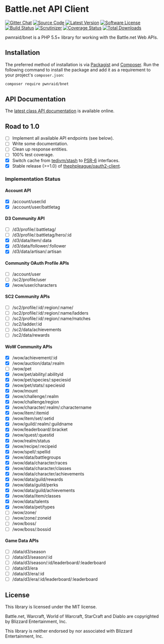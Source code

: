 # Battle.net API Client

[![Gitter Chat][badge-gitter]][gitter]
[![Source Code][badge-source]][source]
[![Latest Version][badge-release]][release]
[![Software License][badge-license]][license]
[![Build Status][badge-build]][build]
[![Scrutinizer][badge-quality]][quality]
[![Coverage Status][badge-coverage]][coverage]
[![Total Downloads][badge-downloads]][downloads]

pwnraid/bnet is a PHP 5.5+ library for working with the Battle.net Web APIs.

## Installation

The preferred method of installation is via [Packagist][] and [Composer][]. Run the following command to install the package and add it as a requirement to your project's `composer.json`:

```bash
composer require pwnraid/bnet
```

## API Documentation

The [latest class API documentation][apidocs] is available online.

## Road to 1.0

- [ ] Implement all available API endpoints (see below).
- [ ] Write some documentation.
- [ ] Clean up response entities.
- [ ] 100% test coverage.
- [x] Switch cache from [tedivm/stash](https://github.com/tedious/Stash) to [PSR-6](http://www.php-fig.org/psr/psr-6/) interfaces.
- [x] Stable release (>=1.0) of [thephpleague/oauth2-client](https://github.com/thephpleague/oauth2-client).

### Implementation Status

#### Account API

- [x] /account/user/id
- [x] /account/user/battletag

#### D3 Community API

- [ ] /d3/profile/:battletag/
- [ ] /d3/profile/:battletag/hero/:id
- [x] /d3/data/item/:data
- [x] /d3/data/follower/:follower
- [x] /d3/data/artisan/:artisan

#### Community OAuth Profile APIs

- [ ] /account/user
- [ ] /sc2/profile/user
- [x] /wow/user/characters

#### SC2 Community APIs

- [ ] /sc2/profile/:id/:region/:name/
- [ ] /sc2/profile/:id/:region/:name/ladders
- [ ] /sc2/profile/:id/:region/:name/matches
- [ ] /sc2/ladder/:id
- [ ] /sc2/data/achievements
- [ ] /sc2/data/rewards

#### WoW Community APIs

- [x] /wow/achievement/:id
- [x] /wow/auction/data/:realm
- [ ] /wow/pet
- [x] /wow/pet/ability/:abilityid
- [x] /wow/pet/species/:speciesid
- [x] /wow/pet/stats/:speciesid
- [x] /wow/mount
- [x] /wow/challenge/:realm
- [x] /wow/challenge/region
- [x] /wow/character/:realm/:charactername
- [x] /wow/item/:itemid
- [x] /wow/item/set/:setid
- [x] /wow/guild/:realm/:guildname
- [x] /wow/leaderboard/:bracket
- [x] /wow/quest/:questid
- [x] /wow/realm/status
- [x] /wow/recipe/:recipeid
- [x] /wow/spell/:spellid
- [x] /wow/data/battlegroups
- [x] /wow/data/character/races
- [x] /wow/data/character/classes
- [x] /wow/data/character/achievements
- [x] /wow/data/guild/rewards
- [x] /wow/data/guild/perks
- [x] /wow/data/guild/achievements
- [x] /wow/data/item/classes
- [x] /wow/data/talents
- [x] /wow/data/pet/types
- [ ] /wow/zone/
- [ ] /wow/zone/:zoneid
- [ ] /wow/boss/
- [ ] /wow/boss/:bossid

#### Game Data APIs

- [ ] /data/d3/season
- [ ] /data/d3/season/:id
- [ ] /data/d3/season/:id/leaderboard/:leaderboard
- [ ] /data/d3/era
- [ ] /data/d3/era/:id
- [ ] /data/d3/era/:id/leaderboard/:leaderboard

## License

This library is licensed under the MIT license.

Battle.net, Warcraft, World of Warcraft, StarCraft and Diablo are copyrighted by Blizzard Entertainment, Inc.

This library is neither endorsed by nor associated with Blizzard Entertainment, Inc.

[packagist]: https://packagist.org/packages/pwnraid/bnet
[composer]: http://getcomposer.org/
[apidocs]: https://docs.pwnraid.org/bnet/latest/

[badge-gitter]: https://img.shields.io/badge/gitter-join_chat-brightgreen.svg?style=flat-square
[badge-source]: https://img.shields.io/badge/source-pwnraid/bnet-blue.svg?style=flat-square
[badge-release]: https://img.shields.io/packagist/v/pwnraid/bnet.svg?style=flat-square
[badge-license]: https://img.shields.io/badge/license-MIT-brightgreen.svg?style=flat-square
[badge-build]: https://img.shields.io/travis/pwnraid/bnet/master.svg?style=flat-square
[badge-quality]: https://img.shields.io/scrutinizer/g/pwnraid/bnet/master.svg?style=flat-square
[badge-coverage]: https://img.shields.io/coveralls/pwnraid/bnet/master.svg?style=flat-square
[badge-downloads]: https://img.shields.io/packagist/dt/pwnraid/bnet.svg?style=flat-square

[gitter]: https://gitter.im/pwnraid/bnet
[source]: https://github.com/pwnraid/bnet
[release]: https://packagist.org/packages/pwnraid/bnet
[license]: https://github.com/pwnraid/bnet/blob/master/LICENSE
[build]: https://travis-ci.org/pwnraid/bnet
[quality]: https://scrutinizer-ci.com/g/pwnraid/bnet/
[coverage]: https://coveralls.io/r/pwnraid/bnet?branch=master
[downloads]: https://packagist.org/packages/pwnraid/bnet

